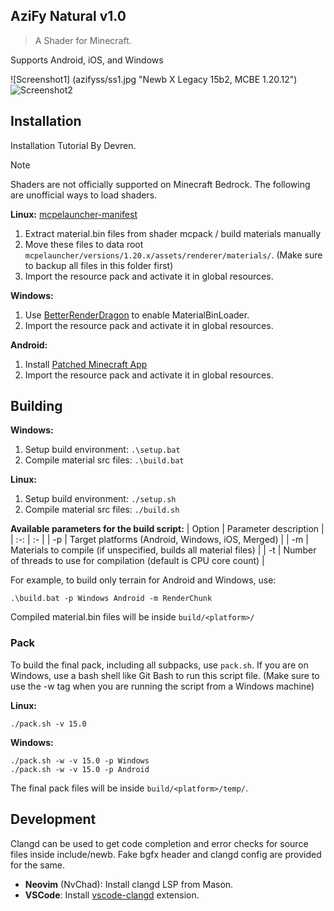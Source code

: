 ## AziFy Natural v1.0
> A Shader for Minecraft.

Supports Android, iOS, and Windows

![Screenshot1]
(azifyss/ss1.jpg "Newb X Legacy 15b2, MCBE 1.20.12")
![Screenshot2](azifyss/ss2.jpg "Newb X Legacy 15b2, MCBE 1.20.12")

## Installation

Installation Tutorial By Devren.


> [!NOTE]
> Shaders are not officially supported on Minecraft Bedrock. The following are unofficial ways to load shaders.

**Linux:** [mcpelauncher-manifest](https://github.com/minecraft-linux/mcpelauncher-ui-manifest)
1. Extract material.bin files from shader mcpack / build materials manually
2. Move these files to data root `mcpelauncher/versions/1.20.x/assets/renderer/materials/`. (Make sure to backup all files in this folder first)
3. Import the resource pack and activate it in global resources.

**Windows:**
1. Use [BetterRenderDragon](https://github.com/ddf8196/BetterRenderDragon) to enable MaterialBinLoader.
2. Import the resource pack and activate it in global resources.

**Android:**
1. Install [Patched Minecraft App](https://devendrn.github.io/renderdragon-shaders/shaders/installation/android#using-patch-app)
2. Import the resource pack and activate it in global resources.

## Building

**Windows:**
1. Setup build environment: `.\setup.bat`
2. Compile material src files: `.\build.bat`

**Linux:**
1. Setup build environment: `./setup.sh`
2. Compile material src files: `./build.sh`  

**Available parameters for the build script:**
| Option | Parameter description |
| :-: | :- |
| -p | Target platforms (Android, Windows, iOS, Merged) |
| -m | Materials to compile (if unspecified, builds all material files) |
| -t | Number of threads to use for compilation (default is CPU core count) |

For example, to build only terrain for Android and Windows, use:
```
.\build.bat -p Windows Android -m RenderChunk
```
Compiled material.bin files will be inside `build/<platform>/`

### Pack
To build the final pack, including all subpacks, use `pack.sh`. If you are on Windows, use a bash shell like Git Bash to run this script file. (Make sure to use the -w tag when you are running the script from a Windows machine) 

**Linux:**
```
./pack.sh -v 15.0
```
**Windows:**
```
./pack.sh -w -v 15.0 -p Windows
./pack.sh -w -v 15.0 -p Android
```
The final pack files will be inside `build/<platform>/temp/`. 

## Development

Clangd can be used to get code completion and error checks for source files inside include/newb. Fake bgfx header and clangd config are provided for the same.
- **Neovim** (NvChad): Install clangd LSP from Mason.
- **VSCode**: Install [vscode-clangd](https://marketplace.visualstudio.com/items?itemName=llvm-vs-code-extensions.vscode-clangd) extension.

